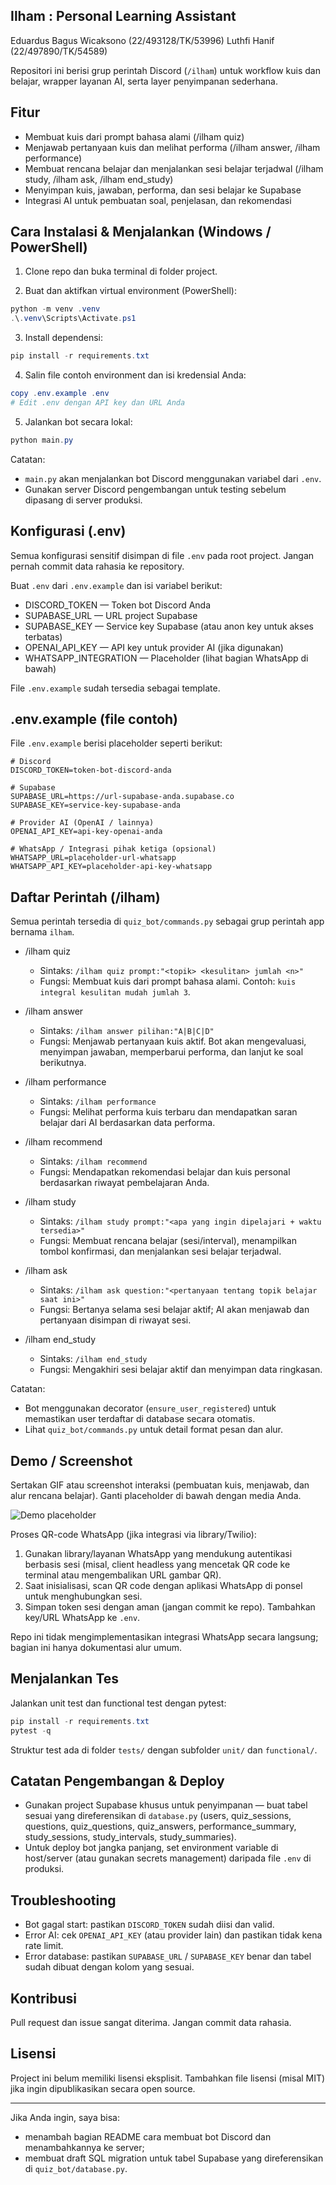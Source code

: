 
## Ilham : Personal Learning Assistant

Eduardus Bagus Wicaksono (22/493128/TK/53996)
Luthfi Hanif (22/497890/TK/54589)

Repositori ini berisi grup perintah Discord (`/ilham`) untuk workflow kuis dan belajar, wrapper layanan AI, serta layer penyimpanan sederhana.

## Fitur
- Membuat kuis dari prompt bahasa alami (/ilham quiz)
- Menjawab pertanyaan kuis dan melihat performa (/ilham answer, /ilham performance)
- Membuat rencana belajar dan menjalankan sesi belajar terjadwal (/ilham study, /ilham ask, /ilham end_study)
- Menyimpan kuis, jawaban, performa, dan sesi belajar ke Supabase
- Integrasi AI untuk pembuatan soal, penjelasan, dan rekomendasi

## Cara Instalasi & Menjalankan (Windows / PowerShell)
1. Clone repo dan buka terminal di folder project.

2. Buat dan aktifkan virtual environment (PowerShell):

```powershell
python -m venv .venv
.\.venv\Scripts\Activate.ps1
```

3. Install dependensi:

```powershell
pip install -r requirements.txt
```

4. Salin file contoh environment dan isi kredensial Anda:

```powershell
copy .env.example .env
# Edit .env dengan API key dan URL Anda
```

5. Jalankan bot secara lokal:

```powershell
python main.py
```

Catatan:
- `main.py` akan menjalankan bot Discord menggunakan variabel dari `.env`.
- Gunakan server Discord pengembangan untuk testing sebelum dipasang di server produksi.

## Konfigurasi (.env)

Semua konfigurasi sensitif disimpan di file `.env` pada root project. Jangan pernah commit data rahasia ke repository.

Buat `.env` dari `.env.example` dan isi variabel berikut:

- DISCORD_TOKEN — Token bot Discord Anda
- SUPABASE_URL — URL project Supabase
- SUPABASE_KEY — Service key Supabase (atau anon key untuk akses terbatas)
- OPENAI_API_KEY — API key untuk provider AI (jika digunakan)
- WHATSAPP_INTEGRATION — Placeholder (lihat bagian WhatsApp di bawah)

File `.env.example` sudah tersedia sebagai template.

## .env.example (file contoh)
File `.env.example` berisi placeholder seperti berikut:

```text
# Discord
DISCORD_TOKEN=token-bot-discord-anda

# Supabase
SUPABASE_URL=https://url-supabase-anda.supabase.co
SUPABASE_KEY=service-key-supabase-anda

# Provider AI (OpenAI / lainnya)
OPENAI_API_KEY=api-key-openai-anda

# WhatsApp / Integrasi pihak ketiga (opsional)
WHATSAPP_URL=placeholder-url-whatsapp
WHATSAPP_API_KEY=placeholder-api-key-whatsapp
```

## Daftar Perintah (/ilham)

Semua perintah tersedia di `quiz_bot/commands.py` sebagai grup perintah app bernama `ilham`.

- /ilham quiz <prompt>
  - Sintaks: `/ilham quiz prompt:"<topik> <kesulitan> jumlah <n>"`
  - Fungsi: Membuat kuis dari prompt bahasa alami. Contoh: `kuis integral kesulitan mudah jumlah 3`.

- /ilham answer <huruf>
  - Sintaks: `/ilham answer pilihan:"A|B|C|D"`
  - Fungsi: Menjawab pertanyaan kuis aktif. Bot akan mengevaluasi, menyimpan jawaban, memperbarui performa, dan lanjut ke soal berikutnya.

- /ilham performance
  - Sintaks: `/ilham performance`
  - Fungsi: Melihat performa kuis terbaru dan mendapatkan saran belajar dari AI berdasarkan data performa.

- /ilham recommend
  - Sintaks: `/ilham recommend`
  - Fungsi: Mendapatkan rekomendasi belajar dan kuis personal berdasarkan riwayat pembelajaran Anda.

- /ilham study <prompt>
  - Sintaks: `/ilham study prompt:"<apa yang ingin dipelajari + waktu tersedia>"`
  - Fungsi: Membuat rencana belajar (sesi/interval), menampilkan tombol konfirmasi, dan menjalankan sesi belajar terjadwal.

- /ilham ask <pertanyaan>
  - Sintaks: `/ilham ask question:"<pertanyaan tentang topik belajar saat ini>"`
  - Fungsi: Bertanya selama sesi belajar aktif; AI akan menjawab dan pertanyaan disimpan di riwayat sesi.

- /ilham end_study
  - Sintaks: `/ilham end_study`
  - Fungsi: Mengakhiri sesi belajar aktif dan menyimpan data ringkasan.

Catatan:
- Bot menggunakan decorator (`ensure_user_registered`) untuk memastikan user terdaftar di database secara otomatis.
- Lihat `quiz_bot/commands.py` untuk detail format pesan dan alur.

## Demo / Screenshot

Sertakan GIF atau screenshot interaksi (pembuatan kuis, menjawab, dan alur rencana belajar). Ganti placeholder di bawah dengan media Anda.

![Demo placeholder](./assets/demo-placeholder.png)

Proses QR-code WhatsApp (jika integrasi via library/Twilio):

1. Gunakan library/layanan WhatsApp yang mendukung autentikasi berbasis sesi (misal, client headless yang mencetak QR code ke terminal atau mengembalikan URL gambar QR).
2. Saat inisialisasi, scan QR code dengan aplikasi WhatsApp di ponsel untuk menghubungkan sesi.
3. Simpan token sesi dengan aman (jangan commit ke repo). Tambahkan key/URL WhatsApp ke `.env`.

Repo ini tidak mengimplementasikan integrasi WhatsApp secara langsung; bagian ini hanya dokumentasi alur umum.

## Menjalankan Tes

Jalankan unit test dan functional test dengan pytest:

```powershell
pip install -r requirements.txt
pytest -q
```

Struktur test ada di folder `tests/` dengan subfolder `unit/` dan `functional/`.

## Catatan Pengembangan & Deploy

- Gunakan project Supabase khusus untuk penyimpanan — buat tabel sesuai yang direferensikan di `database.py` (users, quiz_sessions, questions, quiz_questions, quiz_answers, performance_summary, study_sessions, study_intervals, study_summaries).
- Untuk deploy bot jangka panjang, set environment variable di host/server (atau gunakan secrets management) daripada file `.env` di produksi.

## Troubleshooting

- Bot gagal start: pastikan `DISCORD_TOKEN` sudah diisi dan valid.
- Error AI: cek `OPENAI_API_KEY` (atau provider lain) dan pastikan tidak kena rate limit.
- Error database: pastikan `SUPABASE_URL` / `SUPABASE_KEY` benar dan tabel sudah dibuat dengan kolom yang sesuai.

## Kontribusi

Pull request dan issue sangat diterima. Jangan commit data rahasia.

## Lisensi

Project ini belum memiliki lisensi eksplisit. Tambahkan file lisensi (misal MIT) jika ingin dipublikasikan secara open source.

---

Jika Anda ingin, saya bisa:
- menambah bagian README cara membuat bot Discord dan menambahkannya ke server;
- membuat draft SQL migration untuk tabel Supabase yang direferensikan di `quiz_bot/database.py`.
